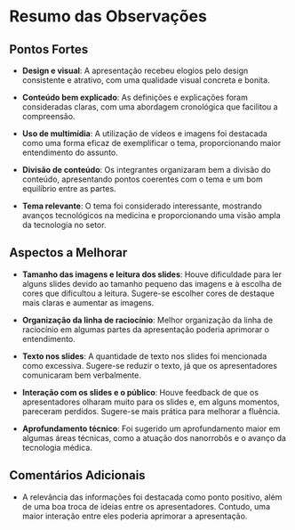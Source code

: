 # Resumo das Observações

## Pontos Fortes

- **Design e visual**: A apresentação recebeu elogios pelo design consistente e atrativo, com uma qualidade visual concreta e bonita.

- **Conteúdo bem explicado**: As definições e explicações foram consideradas claras, com uma abordagem cronológica que facilitou a compreensão.

- **Uso de multimídia**: A utilização de vídeos e imagens foi destacada como uma forma eficaz de exemplificar o tema, proporcionando maior entendimento do assunto.

- **Divisão de conteúdo**: Os integrantes organizaram bem a divisão do conteúdo, apresentando pontos coerentes com o tema e um bom equilíbrio entre as partes.

- **Tema relevante**: O tema foi considerado interessante, mostrando avanços tecnológicos na medicina e proporcionando uma visão ampla da tecnologia no setor.

## Aspectos a Melhorar

- **Tamanho das imagens e leitura dos slides**: Houve dificuldade para ler alguns slides devido ao tamanho pequeno das imagens e à escolha de cores que dificultou a leitura. Sugere-se escolher cores de destaque mais claras e aumentar as imagens.

- **Organização da linha de raciocínio**: Melhor organização da linha de raciocínio em algumas partes da apresentação poderia aprimorar o entendimento.

- **Texto nos slides**: A quantidade de texto nos slides foi mencionada como excessiva. Sugere-se reduzir o texto, já que os apresentadores comunicaram bem verbalmente.

- **Interação com os slides e o público**: Houve feedback de que os apresentadores olharam muito para os slides e, em alguns momentos, pareceram perdidos. Sugere-se mais prática para melhorar a fluência.

- **Aprofundamento técnico**: Foi sugerido um aprofundamento maior em algumas áreas técnicas, como a atuação dos nanorrobôs e o avanço da tecnologia médica.

## Comentários Adicionais

- A relevância das informações foi destacada como ponto positivo, além de uma boa troca de ideias entre os apresentadores. Contudo, uma maior interação entre eles poderia aprimorar a apresentação.
